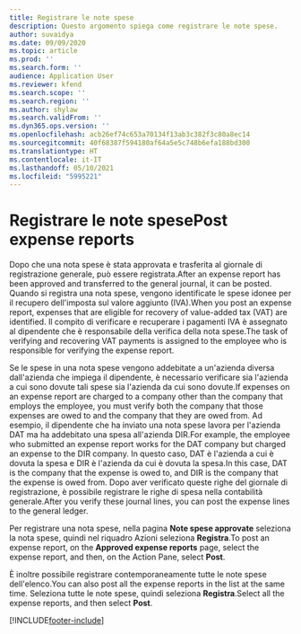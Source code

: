 ```yaml
---
title: Registrare le note spese
description: Questo argomento spiega come registrare le note spese.
author: suvaidya
ms.date: 09/09/2020
ms.topic: article
ms.prod: ''
ms.search.form: ''
audience: Application User
ms.reviewer: kfend
ms.search.scope: ''
ms.search.region: ''
ms.author: shylaw
ms.search.validFrom: ''
ms.dyn365.ops.version: ''
ms.openlocfilehash: acb26ef74c653a70134f13ab3c382f3c80a8ec14
ms.sourcegitcommit: 40f68387f594180af64a5e5c748b6efa188bd300
ms.translationtype: HT
ms.contentlocale: it-IT
ms.lasthandoff: 05/10/2021
ms.locfileid: "5995221"
---
```

# <a name="post-expense-reports"></a><span data-ttu-id="8cc0a-103">Registrare le note spese</span><span class="sxs-lookup"><span data-stu-id="8cc0a-103">Post expense reports</span></span>

<span data-ttu-id="8cc0a-104">Dopo che una nota spese è stata approvata e trasferita al giornale di registrazione generale, può essere registrata.</span><span class="sxs-lookup"><span data-stu-id="8cc0a-104">After an expense report has been approved and transferred to the general journal, it can be posted.</span></span> <span data-ttu-id="8cc0a-105">Quando si registra una nota spese, vengono identificate le spese idonee per il recupero dell'imposta sul valore aggiunto (IVA).</span><span class="sxs-lookup"><span data-stu-id="8cc0a-105">When you post an expense report, expenses that are eligible for recovery of value-added tax (VAT) are identified.</span></span> <span data-ttu-id="8cc0a-106">Il compito di verificare e recuperare i pagamenti IVA è assegnato al dipendente che è responsabile della verifica della nota spese.</span><span class="sxs-lookup"><span data-stu-id="8cc0a-106">The task of verifying and recovering VAT payments is assigned to the employee who is responsible for verifying the expense report.</span></span>

<span data-ttu-id="8cc0a-107">Se le spese in una nota spese vengono addebitate a un'azienda diversa dall'azienda che impiega il dipendente, è necessario verificare sia l'azienda a cui sono dovute tali spese sia l'azienda da cui sono dovute.</span><span class="sxs-lookup"><span data-stu-id="8cc0a-107">If expenses on an expense report are charged to a company other than the company that employs the employee, you must verify both the company that those expenses are owed to and the company that they are owed from.</span></span> <span data-ttu-id="8cc0a-108">Ad esempio, il dipendente che ha inviato una nota spese lavora per l'azienda DAT ma ha addebitato una spesa all'azienda DIR.</span><span class="sxs-lookup"><span data-stu-id="8cc0a-108">For example, the employee who submitted an expense report works for the DAT company but charged an expense to the DIR company.</span></span> <span data-ttu-id="8cc0a-109">In questo caso, DAT è l'azienda a cui è dovuta la spesa e DIR è l'azienda da cui è dovuta la spesa.</span><span class="sxs-lookup"><span data-stu-id="8cc0a-109">In this case, DAT is the company that the expense is owed to, and DIR is the company that the expense is owed from.</span></span> <span data-ttu-id="8cc0a-110">Dopo aver verificato queste righe del giornale di registrazione, è possibile registrare le righe di spesa nella contabilità generale.</span><span class="sxs-lookup"><span data-stu-id="8cc0a-110">After you verify these journal lines, you can post the expense lines to the general ledger.</span></span>

<span data-ttu-id="8cc0a-111">Per registrare una nota spese, nella pagina **Note spese approvate** seleziona la nota spese, quindi nel riquadro Azioni seleziona **Registra**.</span><span class="sxs-lookup"><span data-stu-id="8cc0a-111">To post an expense report, on the **Approved expense reports** page, select the expense report, and then, on the Action Pane, select **Post**.</span></span>

<span data-ttu-id="8cc0a-112">È inoltre possibile registrare contemporaneamente tutte le note spese dell'elenco.</span><span class="sxs-lookup"><span data-stu-id="8cc0a-112">You can also post all the expense reports in the list at the same time.</span></span> <span data-ttu-id="8cc0a-113">Seleziona tutte le note spese, quindi seleziona **Registra**.</span><span class="sxs-lookup"><span data-stu-id="8cc0a-113">Select all the expense reports, and then select **Post**.</span></span>


[!INCLUDE[footer-include](../includes/footer-banner.md)]